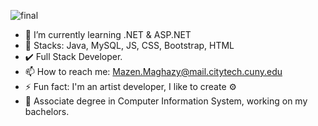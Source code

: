 ![final](https://user-images.githubusercontent.com/63317015/188764449-a95a1778-c647-41c3-b807-9e00fe84949d.gif)

- 🌱 I’m currently learning .NET & ASP.NET
- 🔭 Stacks: Java, MySQL, JS, CSS, Bootstrap, HTML
- ✔️ Full Stack Developer.
- 📫 How to reach me: Mazen.Maghazy@mail.citytech.cuny.edu
- ⚡ Fun fact: I'm an artist developer, I like to create ⚙️
- 🏫 Associate degree in Computer Information System, working on my bachelors.  


<!--
### Hi there 👋
**Mazensh88/Mazensh88** is a ✨ _special_ ✨ repository because its `README.md` (this file) appears on your GitHub profile.

Here are some ideas to get you started:

- 🔭 I’m currently working on ...
- 🌱 I’m currently learning ...
- 👯 I’m looking to collaborate on ...
- 🤔 I’m looking for help with ...
- 💬 Ask me about ...
- 📫 How to reach me: ...
- 😄 Pronouns: ...
- ⚡ Fun fact: ...
-->
